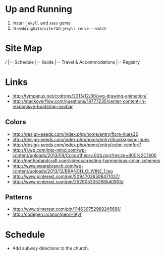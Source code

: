 # Up and Running

1. Install `jekyll` and `sass` gems
1. in `weddingSite/site` run `jekyll serve --watch`

# Site Map

/
|-- Schedule
|-- Guide
|-- Travel & Accommodations
|-- Registry

# Links
- http://tympanus.net/codrops/2013/12/30/svg-drawing-animation/
- http://stackoverflow.com/questions/18777235/center-content-in-responisve-bootstrap-navbar

## Colors
- http://design-seeds.com/index.php/home/entry/flora-hues32
- http://design-seeds.com/index.php/home/entry/thanksgiving-hues
- http://design-seeds.com/index.php/home/entry/color-comfort1
- http://i1.wp.com/into-mind.com/wp-content/uploads/2013/09/Colourtheory.004.png?resize=800%2C1800
- http://methodandcraft.com/videos/creating-harmonious-color-schemes
- http://www.wearebranch.com/wp-content/uploads/2013/12/BRANCH_OLIVINE_1.jpg
- http://www.pinterest.com/pin/50947039508471037/
- http://www.pinterest.com/pin/252905335298540905/

## Patterns
- http://www.pinterest.com/pin/114630752989245681/
- http://codepen.io/anon/pen/HiKyf

# Schedule
- Add subway directions to the church.
